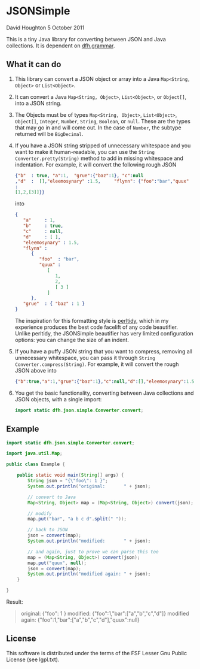 JSONSimple
==========

David Houghton
5 October 2011

This is a tiny Java library for converting between JSON and Java collections. It is dependent on [dfh.grammar][grammar].

What it can do
--------------

1. This library can convert a JSON object or array into a Java `Map<String, Object>` or `List<Object>`.

2. It can convert a Java `Map<String, Object>`, `List<Object>`, or `Object[]`, into a JSON string.

3. The Objects must be of types `Map<String, Object>`, `List<Object>`, `Object[]`, `Integer`, `Number`, `String`, `Boolean`, or `null`. These are the types that may go in and will come out. In the case of `Number`, the subtype returned will be `BigDecimal`.

4. If you have a JSON string stripped of unnecessary whitespace and you want to make it human-readable, you can use the `String Converter.pretty(String)` method to add in missing whitespace and indentation. For example, it will convert the following rough JSON

   ```json
   {"b"  : true, "a":1,  "grue":{"baz":1}, "c":null
   ,"d"  :	[],"eleemosynary" :1.5, 	"flynn": {"foo":"bar","quux"
   :
   [1,2,[3]]}}
   ```
   into

   ```json
   {
      "a"     : 1,
      "b"     : true,
      "c"     : null,
      "d"     : [ ],
      "eleemosynary" : 1.5,
      "flynn" : 
         {
            "foo"  : "bar",
            "quux" : 
               [
                  1,
                  2,
                  [ 3 ]
               ]
         },
      "grue"  : { "baz" : 1 }
   }
   ```

   The inspiration for this formatting style is [perltidy][], which in my experience produces the best code facelift of any code beautifier. Unlike perltidy, the JSONSimple beautifier has very limited configuration options: you can change the size of an indent.

5. If you have a puffy JSON string that you want to compress, removing all unnecessary whitespace, you can pass it through `String Converter.compress(String)`. For example, it will convert the rough JSON above into

   ```json
   {"b":true,"a":1,"grue":{"baz":1},"c":null,"d":[],"eleemosynary":1.5,"flynn":{"foo":"bar","quux":[1,2,[3]]}}
   ```
6. You get the basic functionality, converting between Java collections and JSON objects, with a single import:

   ```java
   import static dfh.json.simple.Converter.convert;
   ```

Example
-------

```java
import static dfh.json.simple.Converter.convert;

import java.util.Map;

public class Example {

	public static void main(String[] args) {
		String json = "{\"foo\": 1 }";
		System.out.println("original:       " + json);

		// convert to Java
		Map<String, Object> map = (Map<String, Object>) convert(json);

		// modify
		map.put("bar", "a b c d".split(" "));

		// back to JSON
		json = convert(map);
		System.out.println("modified:       " + json);

		// and again, just to prove we can parse this too
		map = (Map<String, Object>) convert(json);
		map.put("quux", null);
		json = convert(map);
		System.out.println("modified again: " + json);
	}

}
```

Result:

>original:       {"foo": 1 }
>modified:       {"foo":1,"bar":["a","b","c","d"]}
>modified again: {"foo":1,"bar":["a","b","c","d"],"quux":null}

License
-------

This software is distributed under the terms of the FSF Lesser Gnu Public License (see lgpl.txt).

[grammar]: http://dfhoughton.org/grammar/
[perltidy]: http://perltidy.sourceforge.net/
